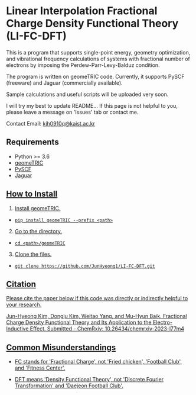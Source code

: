 # Linear Interpolation Fractional Charge Density Functional Theory (LI-FC-DFT)
This is a program that supports single-point energy, geometry optimization, and vibrational frequency calculations of systems with fractional number of electrons by imposing the Perdew-Parr-Levy-Balduz condition.

The program is written on geomeTRIC code. Currently, it supports PySCF (freeware) and Jaguar (commercially available).

Sample calculations and useful scripts will be uploaded very soon.

I will try my best to update README... If this page is not helpful to you, please leave a message on 'Issues' tab or contact me.

Contact Email: kjh0910q@kaist.ac.kr
## Requirements
- Python >= 3.6
- <a href="https://github.com/leeping/geomeTRIC">geomeTRIC 
- <a href="https://pyscf.org/">PySCF 
- <a href="https://www.schrodinger.com/products/jaguar">Jaguar
  
## How to Install  
1. Install geomeTRIC.
  
  - `pip install geomeTRIC --prefix <path>`
  
2. Go to the directory.
  
  - `cd <path>/geomeTRIC`

3. Clone the files.
  
  - `git clone https://github.com/JunHyeong1/LI-FC-DFT.git`

## Citation

Please cite the paper below if this code was directly or indirectly helpful to your research.

Jun-Hyeong Kim, Dongju Kim, Weitao Yang, and Mu-Hyun Baik. Fractional Charge Density Functional Theory and Its Application to the Electro-Inductive Effect. Submitted - ChemRxiv: 10.26434/chemrxiv-2023-l77m4

## Common Misunderstandings
- FC stands for 'Fractional Charge', not 'Fried chicken', 'Football Club', and 'Fitness Center'.

- DFT means 'Density Functional Theory', not 'Discrete Fourier Transformation' and 'Daejeon Football Club'.
